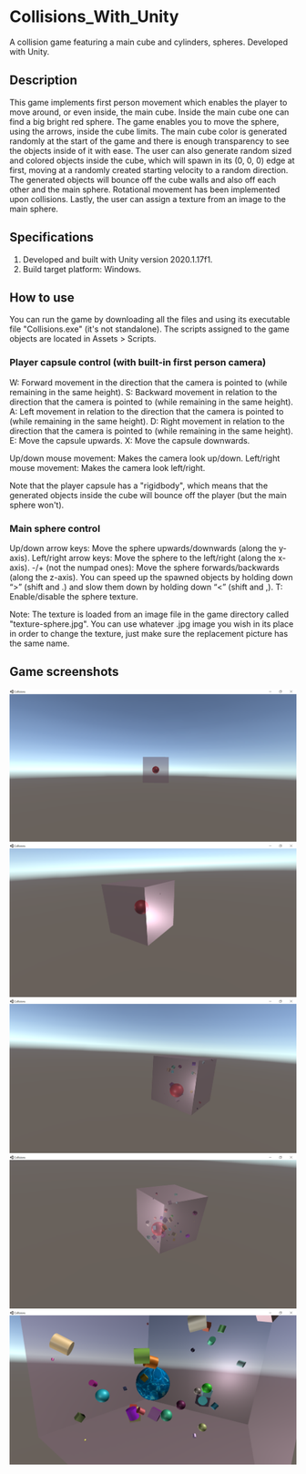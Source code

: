 # Collisions_With_Unity
 A collision game featuring a main cube and cylinders, spheres. Developed with Unity.

## Description

This game implements first person movement which enables the player to move around, or even inside, the main cube. Inside the main cube one can find a big bright red sphere. The game enables you to move the sphere, using the arrows, inside the cube limits. The main cube color is generated randomly at the start of the game and there is enough transparency to see the objects inside of it with ease. The user can also generate random sized and colored objects inside the cube, which will spawn in its (0, 0, 0) edge at first, moving at a randomly created starting velocity to a random direction. The generated objects will bounce off the cube walls and also off each other and the main sphere. Rotational movement has been implemented upon collisions. Lastly, the user can assign a texture from an image to the main sphere.

## Specifications

1) Developed and built with Unity version 2020.1.17f1.
2) Build target platform: Windows.

## How to use

You can run the game by downloading all the files and using its executable file "Collisions.exe" (it's not standalone). The scripts assigned to the game objects are located in Assets > Scripts.

### Player capsule control (with built-in first person camera)

W: Forward movement in the direction that the camera is pointed to (while remaining in the same height).
S: Backward movement in relation to the direction that the camera is pointed to (while remaining in the same height).
A: Left movement in relation to the direction that the camera is pointed to (while remaining in the same height).
D: Right movement in relation to the direction that the camera is pointed to (while remaining in the same height).
Ε: Move the capsule upwards.
X: Move the capsule downwards.

Up/down mouse movement: Makes the camera look up/down.
Left/right mouse movement: Makes the camera look left/right.

Note that the player capsule has a "rigidbody", which means that the generated objects inside the cube will bounce off the player (but the main sphere won't).

### Main sphere control

Up/down arrow keys: Move the sphere upwards/downwards (along the y-axis).
Left/right arrow keys: Move the sphere to the left/right (along the x-axis).
-/+ (not the numpad ones): Move the sphere forwards/backwards (along the z-axis).
You can speed up the spawned objects by holding down “>” (shift and .) and slow them down by holding down “<” (shift and ,).
T: Enable/disable the sphere texture. 

Note: The texture is loaded from an image file in the game directory called "texture-sphere.jpg". You can use whatever .jpg image you wish in its place in order to change the texture, just make sure the replacement picture has the same name.

## Game screenshots

![Alt text](/Screenshots/Screenshot1.png?raw=true)
![Alt text](/Screenshots/Screenshot2.png?raw=true)
![Alt text](/Screenshots/Screenshot3.png?raw=true)
![Alt text](/Screenshots/Screenshot4.png?raw=true)
![Alt text](/Screenshots/Screenshot5.png?raw=true)